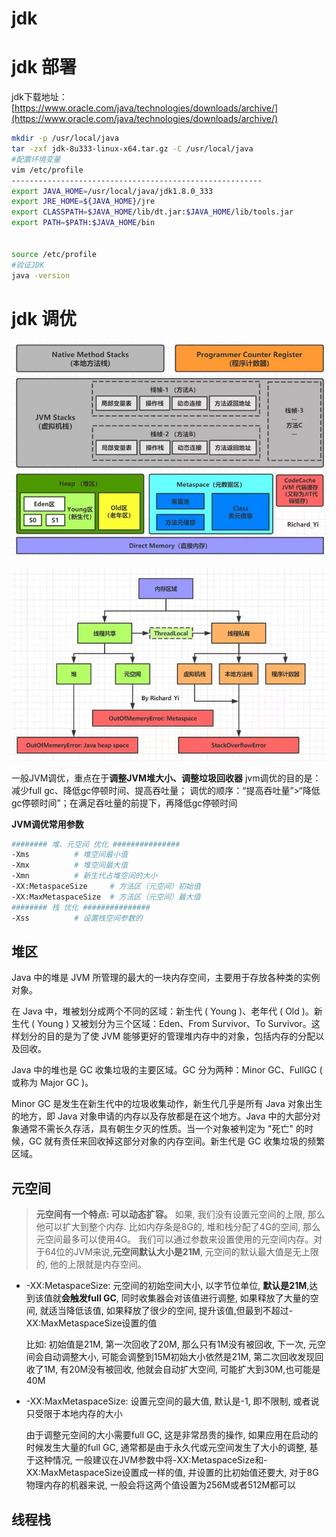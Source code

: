 # jdk

# jdk 部署

jdk下载地址：[https://www.oracle.com/java/technologies/downloads/archive/](https://www.oracle.com/java/technologies/downloads/archive/)

```bash
mkdir -p /usr/local/java
tar -zxf jdk-8u333-linux-x64.tar.gz -C /usr/local/java
#配置环境变量
vim /etc/profile
--------------------------------------------------------
export JAVA_HOME=/usr/local/java/jdk1.8.0_333
export JRE_HOME=${JAVA_HOME}/jre
export CLASSPATH=$JAVA_HOME/lib/dt.jar:$JAVA_HOME/lib/tools.jar
export PATH=$PATH:$JAVA_HOME/bin


source /etc/profile
#验证JDK
java -version
```

# jdk 调优

![](assets/image-20221127213402871-20230610173811-fk2t8b7.png)

![](assets/image-20221127213410161-20230610173811-tn6wzf8.png)

一般JVM调优，重点在于**调整JVM堆大小、调整垃圾回收器**
jvm调优的目的是：减少full gc、降低gc停顿时间、提高吞吐量；
调优的顺序：“提高吞吐量”>“降低gc停顿时间”；在满足吞吐量的前提下，再降低gc停顿时间

**JVM调优常用参数**

```bash
######## 堆、元空间 优化 ###############
-Xms          # 堆空间最小值
-Xmx          # 堆空间最大值
-Xmn          # 新生代占堆空间的大小
-XX:MetaspaceSize     # 方法区（元空间）初始值
-XX:MaxMetaspaceSize  # 方法区（元空间）最大值
######## 栈 优化 ###############
-Xss          # 设置栈空间参数的
```

## 堆区

Java 中的堆是 JVM 所管理的最大的一块内存空间，主要用于存放各种类的实例对象。

在 Java 中，堆被划分成两个不同的区域：新生代 ( Young )、老年代 ( Old )。新生代 ( Young ) 又被划分为三个区域：Eden、From Survivor、To Survivor。这样划分的目的是为了使 JVM 能够更好的管理堆内存中的对象，包括内存的分配以及回收。

Java 中的堆也是 GC 收集垃圾的主要区域。GC 分为两种：Minor GC、FullGC ( 或称为 Major GC )。

Minor GC 是发生在新生代中的垃圾收集动作，新生代几乎是所有 Java 对象出生的地方，即 Java 对象申请的内存以及存放都是在这个地方。Java 中的大部分对象通常不需长久存活，具有朝生夕灭的性质。当一个对象被判定为 "死亡" 的时候，GC 就有责任来回收掉这部分对象的内存空间。新生代是 GC 收集垃圾的频繁区域。

## 元空间

> **元空间有一个特点: 可以动态扩容。** 如果, 我们没有设置元空间的上限, 那么他可以扩大到整个内存. 比如内存条是8G的, 堆和栈分配了4G的空间, 那么元空间最多可以使用4G。
> 我们可以通过参数来设置使用的元空间内存。对于64位的JVM来说,**元空间默认大小是21M**, 元空间的默认最大值是无上限的, 他的上限就是内存空间。

* \-XX:MetaspaceSize: 元空间的初始空间大小, 以字节位单位, **默认是21M**,达到该值就**会触发full GC**, 同时收集器会对该值进行调整, 如果释放了大量的空间, 就适当降低该值, 如果释放了很少的空间, 提升该值,但最到不超过-XX:MaxMetaspaceSize设置的值

  比如: 初始值是21M, 第一次回收了20M, 那么只有1M没有被回收, 下一次, 元空间会自动调整大小, 可能会调整到15M初始大小依然是21M, 第二次回收发现回收了1M, 有20M没有被回收, 他就会自动扩大空间, 可能扩大到30M,也可能是40M
* \-XX:MaxMetaspaceSize: 设置元空间的最大值, 默认是-1, 即不限制, 或者说只受限于本地内存的大小

  由于调整元空间的大小需要full GC, 这是非常昂贵的操作, 如果应用在启动的时候发生大量的full GC, 通常都是由于永久代或元空间发生了大小的调整, 基于这种情况, 一般建议在JVM参数中将-XX:MetaspaceSize和-XX:MaxMetaspaceSize设置成一样的值, 并设置的比初始值还要大, 对于8G物理内存的机器来说, 一般会将这两个值设置为256M或者512M都可以

## 线程栈
